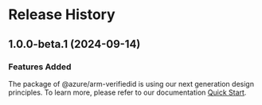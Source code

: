 # Release History
    
## 1.0.0-beta.1 (2024-09-14)

### Features Added

The package of @azure/arm-verifiedid is using our next generation design principles. To learn more, please refer to our documentation [Quick Start](https://aka.ms/azsdk/js/mgmt/quickstart).
